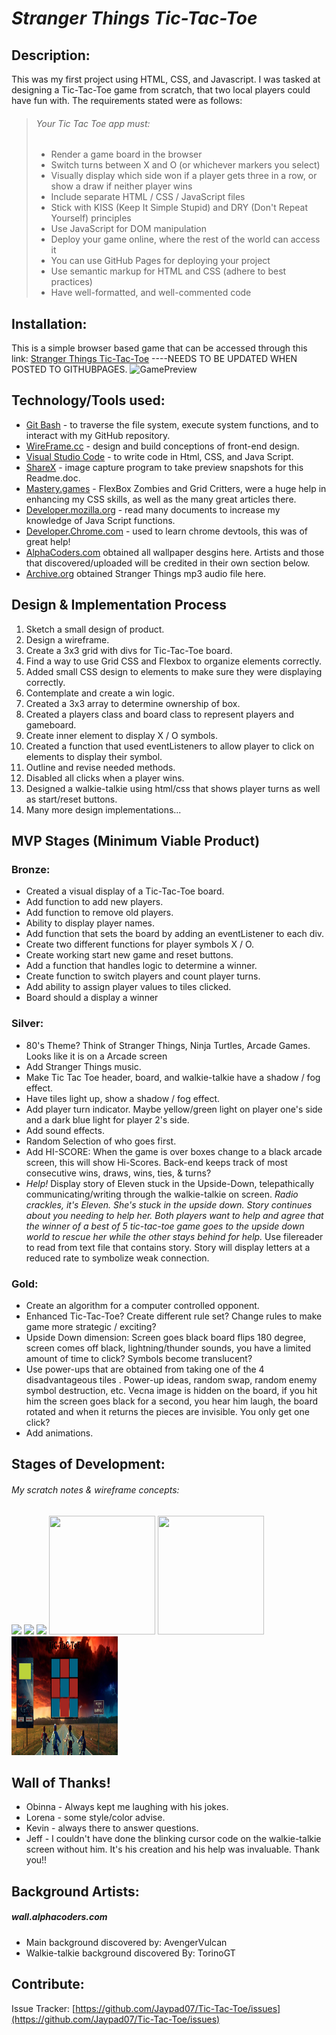 # _Stranger Things Tic-Tac-Toe_

## Description:  
This was my first project using HTML, CSS, and Javascript. I was tasked at designing a Tic-Tac-Toe game from scratch, that two local players could have fun with. The requirements stated were as follows:

> ###### Your Tic Tac Toe app must:
>
>* Render a game board in the browser  
>* Switch turns between X and O (or whichever markers you select)
>* Visually display which side won if a player gets three in a row, or show a draw if neither player wins
>* Include separate HTML / CSS / JavaScript files
>* Stick with KISS (Keep It Simple Stupid) and DRY (Don't Repeat Yourself) principles
>* Use JavaScript for DOM manipulation
>* Deploy your game online, where the rest of the world can access it
>* You can use GitHub Pages for deploying your project
>* Use semantic markup for HTML and CSS (adhere to best practices)
>* Have well-formatted, and well-commented code
## Installation:
This is a simple browser based game that can be accessed through this link: [Stranger Things Tic-Tac-Toe]() ----NEEDS TO BE UPDATED WHEN POSTED TO GITHUBPAGES.
![GamePreview](https://i.imgur.com/aW7SpB3.jpeg)

## Technology/Tools used:
* [Git Bash](https://gitforwindows.org/) - to traverse the file system, execute system functions, and to interact with my GitHub repository.
* [WireFrame.cc](https://wireframe.cc/) - design and build conceptions of front-end design.
* [Visual Studio Code](https://code.visualstudio.com/) - to write code in Html, CSS, and Java Script.
* [ShareX](https://getsharex.com/downloads) - image capture program to take preview snapshots for this Readme.doc.
* [Mastery.games](https://mastery.games/) - FlexBox Zombies and Grid Critters, were a huge help in enhancing my CSS skills, as well as the many great articles there.
* [Developer.mozilla.org](https://developer.mozilla.org/en-US/docs/Web/JavaScript) - read many documents to increase my knowledge of Java Script functions.
* [Developer.Chrome.com](https://developer.chrome.com/docs/devtools/) - used to learn chrome devtools, this was of great help!
* [AlphaCoders.com](https://alphacoders.com/) obtained all wallpaper desgins here. Artists and those that discovered/uploaded will be credited in their own section below.
* [Archive.org](https://archive.org/) obtained Stranger Things mp3 audio file here.

## Design & Implementation Process 

1. Sketch a small design of product.
2. Design a wireframe.
3. Create a 3x3 grid with divs for Tic-Tac-Toe board.
4. Find a way to use Grid CSS and Flexbox to organize elements correctly.
5. Added small CSS design to elements to make sure they were displaying correctly.
6. Contemplate and create a win logic.
7. Created a 3x3 array to determine ownership of box.
8. Created a players class and board class to represent players and gameboard.
9. Create inner element to display X / O symbols.
10. Created a function that used eventListeners to allow player to click on elements to display their symbol.
12. Outline and revise needed methods.
13. Disabled all clicks when a player wins.
14. Designed a walkie-talkie using html/css that shows player turns as well as start/reset buttons.
15. Many more design implementations...

## MVP Stages (Minimum Viable Product)

### Bronze:

* Created a visual display of a Tic-Tac-Toe board.
* Add function to add new players.
* Add function to remove old players.
* Ability to display player names.
* Add function that sets the board by adding an eventListener to each div.
* Create two different functions for player symbols X / O.
* Create working start new game and reset buttons.
* Add a function that handles logic to determine a winner.
* Create function to switch players and count player turns.
* Add ability to assign player values to tiles clicked.
* Board should a display a winner

### Silver:

* 80's Theme? Think of Stranger Things, Ninja Turtles, Arcade Games. Looks like it is on a Arcade screen
* Add Stranger Things music.
* Make Tic Tac Toe header, board, and walkie-talkie have a shadow / fog effect.
* Have tiles light up, show a shadow / fog effect.
* Add player turn indicator. Maybe yellow/green light on player one's side and a dark blue light for player 2's side.
* Add sound effects.
* Random Selection of who goes first.
* Add HI-SCORE: When the game is over boxes change to a black arcade screen, this will show Hi-Scores. Back-end keeps track of most consecutive wins, draws, wins, ties, & turns?
* *Help!* Display story of Eleven stuck in the Upside-Down, telepathically communicating/writing through the walkie-talkie on screen. *Radio crackles, it's Eleven. She's stuck in the upside down. Story continues about you needing to help her. Both players want to help and agree that the winner of a best of 5 tic-tac-toe game goes to the upside down world to rescue her while the other stays behind for help.* Use filereader to read from text file that contains story. Story will display letters at a reduced rate to symbolize weak connection. 

### Gold:

* Create an algorithm for a computer controlled opponent.
* Enhanced Tic-Tac-Toe? Create different rule set? Change rules to make game more strategic / exciting?
* Upside Down dimension: Screen goes black board flips 180 degree, screen comes off black, lightning/thunder sounds, you have a limited amount of time to click? Symbols become translucent?
* Use power-ups that are obtained from taking one of the 4 disadvantageous tiles . Power-up ideas, random swap, random enemy symbol destruction, etc. Vecna image is hidden on the board, if you hit him the screen goes black for a second, you hear him laugh, the board rotated and when it returns the pieces are invisible. You only get one click?
* Add animations.

## Stages of Development:

###### My scratch notes & wireframe concepts:
<p float="left">
  <img src="https://i.imgur.com/T5ZIWjY.png" width="150" />
  <img src="https://i.imgur.com/dWjHdjP.png" width="150" /> 
  <img src="https://i.imgur.com/L6DFuAm.png" width="150" />
  <img src="https://i.imgur.com/K7Er3PT.png" width="170" height="190" />
  <img src="https://i.imgur.com/RcInb7K.png" width="170" height="190" />
  <img src="images/GamePreview.jpg" width="170" height="190" /> 
</p>


## Wall of Thanks!
* Obinna - Always kept me laughing with his jokes.
* Lorena - some style/color advise.
* Kevin - always there to answer questions.
* Jeff - I couldn't have done the blinking cursor code on the walkie-talkie screen without him. It's his creation and his help was invaluable. Thank you!! 

## Background Artists:
##### wall.alphacoders.com  
* Main background discovered by: AvengerVulcan
* Walkie-talkie background discovered By: TorinoGT

## Contribute:
Issue Tracker: [https://github.com/Jaypad07/Tic-Tac-Toe/issues](https://github.com/Jaypad07/Tic-Tac-Toe/issues)
